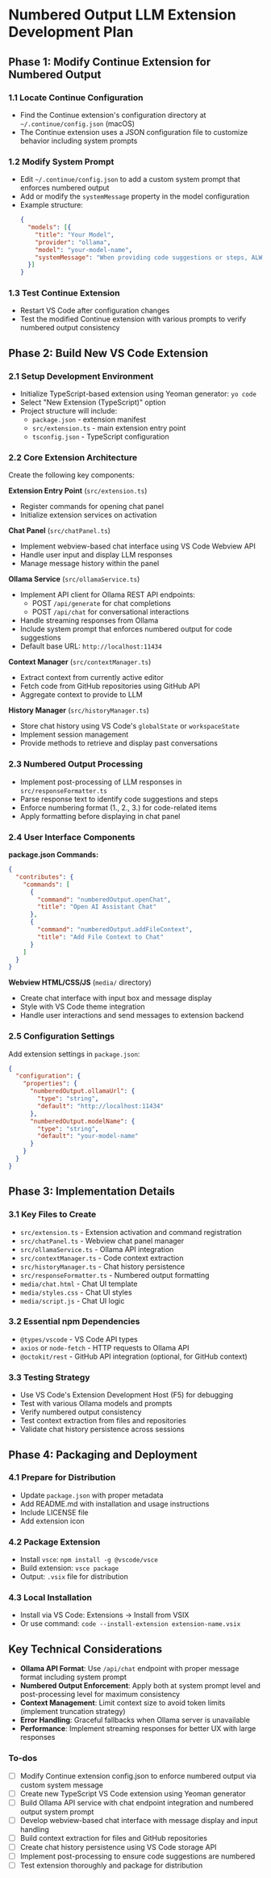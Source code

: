 <!-- 2d247a27-d7b8-4356-a97a-b3d812056aeb 1f1c0179-7acb-47cd-8140-0f2e594165ea -->
# Numbered Output LLM Extension Development Plan

## Phase 1: Modify Continue Extension for Numbered Output

### 1.1 Locate Continue Configuration

- Find the Continue extension's configuration directory at `~/.continue/config.json` (macOS)
- The Continue extension uses a JSON configuration file to customize behavior including system prompts

### 1.2 Modify System Prompt

- Edit `~/.continue/config.json` to add a custom system prompt that enforces numbered output
- Add or modify the `systemMessage` property in the model configuration
- Example structure:
  ```json
  {
    "models": [{
      "title": "Your Model",
      "provider": "ollama",
      "model": "your-model-name",
      "systemMessage": "When providing code suggestions or steps, ALWAYS number each item clearly (1., 2., 3., etc.). Format all code-related responses with numbered steps."
    }]
  }
  ```


### 1.3 Test Continue Extension

- Restart VS Code after configuration changes
- Test the modified Continue extension with various prompts to verify numbered output consistency

## Phase 2: Build New VS Code Extension

### 2.1 Setup Development Environment

- Initialize TypeScript-based extension using Yeoman generator: `yo code`
- Select "New Extension (TypeScript)" option
- Project structure will include:
  - `package.json` - extension manifest
  - `src/extension.ts` - main extension entry point
  - `tsconfig.json` - TypeScript configuration

### 2.2 Core Extension Architecture

Create the following key components:

**Extension Entry Point** (`src/extension.ts`)

- Register commands for opening chat panel
- Initialize extension services on activation

**Chat Panel** (`src/chatPanel.ts`)

- Implement webview-based chat interface using VS Code Webview API
- Handle user input and display LLM responses
- Manage message history within the panel

**Ollama Service** (`src/ollamaService.ts`)

- Implement API client for Ollama REST API endpoints:
  - POST `/api/generate` for chat completions
  - POST `/api/chat` for conversational interactions
- Handle streaming responses from Ollama
- Include system prompt that enforces numbered output for code suggestions
- Default base URL: `http://localhost:11434`

**Context Manager** (`src/contextManager.ts`)

- Extract context from currently active editor
- Fetch code from GitHub repositories using GitHub API
- Aggregate context to provide to LLM

**History Manager** (`src/historyManager.ts`)

- Store chat history using VS Code's `globalState` or `workspaceState`
- Implement session management
- Provide methods to retrieve and display past conversations

### 2.3 Numbered Output Processing

- Implement post-processing of LLM responses in `src/responseFormatter.ts`
- Parse response text to identify code suggestions and steps
- Enforce numbering format (1., 2., 3.) for code-related items
- Apply formatting before displaying in chat panel

### 2.4 User Interface Components

**package.json Commands:**

```json
{
  "contributes": {
    "commands": [
      {
        "command": "numberedOutput.openChat",
        "title": "Open AI Assistant Chat"
      },
      {
        "command": "numberedOutput.addFileContext",
        "title": "Add File Context to Chat"
      }
    ]
  }
}
```

**Webview HTML/CSS/JS** (`media/` directory)

- Create chat interface with input box and message display
- Style with VS Code theme integration
- Handle user interactions and send messages to extension backend

### 2.5 Configuration Settings

Add extension settings in `package.json`:

```json
{
  "configuration": {
    "properties": {
      "numberedOutput.ollamaUrl": {
        "type": "string",
        "default": "http://localhost:11434"
      },
      "numberedOutput.modelName": {
        "type": "string",
        "default": "your-model-name"
      }
    }
  }
}
```

## Phase 3: Implementation Details

### 3.1 Key Files to Create

- `src/extension.ts` - Extension activation and command registration
- `src/chatPanel.ts` - Webview chat panel manager
- `src/ollamaService.ts` - Ollama API integration
- `src/contextManager.ts` - Code context extraction
- `src/historyManager.ts` - Chat history persistence
- `src/responseFormatter.ts` - Numbered output formatting
- `media/chat.html` - Chat UI template
- `media/styles.css` - Chat UI styles
- `media/script.js` - Chat UI logic

### 3.2 Essential npm Dependencies

- `@types/vscode` - VS Code API types
- `axios` or `node-fetch` - HTTP requests to Ollama API
- `@octokit/rest` - GitHub API integration (optional, for GitHub context)

### 3.3 Testing Strategy

- Use VS Code's Extension Development Host (F5) for debugging
- Test with various Ollama models and prompts
- Verify numbered output consistency
- Test context extraction from files and repositories
- Validate chat history persistence across sessions

## Phase 4: Packaging and Deployment

### 4.1 Prepare for Distribution

- Update `package.json` with proper metadata
- Add README.md with installation and usage instructions
- Include LICENSE file
- Add extension icon

### 4.2 Package Extension

- Install `vsce`: `npm install -g @vscode/vsce`
- Build extension: `vsce package`
- Output: `.vsix` file for distribution

### 4.3 Local Installation

- Install via VS Code: Extensions → Install from VSIX
- Or use command: `code --install-extension extension-name.vsix`

## Key Technical Considerations

- **Ollama API Format**: Use `/api/chat` endpoint with proper message format including system prompt
- **Numbered Output Enforcement**: Apply both at system prompt level and post-processing level for maximum consistency
- **Context Management**: Limit context size to avoid token limits (implement truncation strategy)
- **Error Handling**: Graceful fallbacks when Ollama server is unavailable
- **Performance**: Implement streaming responses for better UX with large responses

### To-dos

- [ ] Modify Continue extension config.json to enforce numbered output via custom system message
- [ ] Create new TypeScript VS Code extension using Yeoman generator
- [ ] Build Ollama API service with chat endpoint integration and numbered output system prompt
- [ ] Develop webview-based chat interface with message display and input handling
- [ ] Build context extraction for files and GitHub repositories
- [ ] Create chat history persistence using VS Code storage API
- [ ] Implement post-processing to ensure code suggestions are numbered
- [ ] Test extension thoroughly and package for distribution
